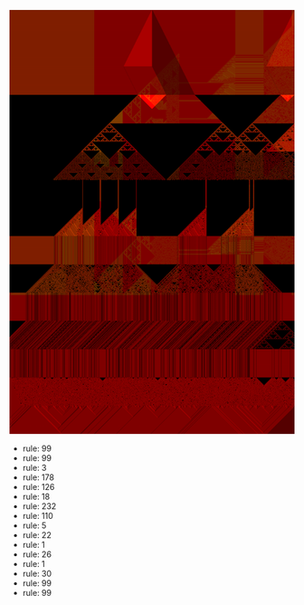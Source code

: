 ![photo](./output.png) 
 * rule: 99
* rule: 99
* rule: 3
* rule: 178
* rule: 126
* rule: 18
* rule: 232
* rule: 110
* rule: 5
* rule: 22
* rule: 1
* rule: 26
* rule: 1
* rule: 30
* rule: 99
* rule: 99
